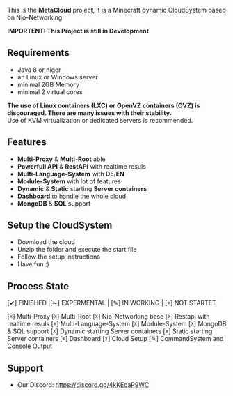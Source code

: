 This is the **MetaCloud** project, it is a Minecraft dynamic CloudSystem based on Nio-Networking

**IMPORTENT: This Project is still in Development**


## Requirements
 * Java 8 or higer
 * an Linux or Windows server
 * minimal 2GB Memory
 * minimal 2 virtual cores
 
 **The use of Linux containers (LXC) or OpenVZ containers (OVZ) is discouraged. There are many issues with their stability.**  
Use of KVM virtualization or dedicated servers is recommended.


## Features
- **Multi-Proxy** & **Multi-Root** able
- **Powerfull API** & **RestAPI** with realtime resuls
- **Multi-Language-System** with **DE**/**EN**
- **Module-System** with lot of features
- **Dynamic** & **Static** starting **Server containers**
- **Dashboard** to handle the whole cloud
- **MongoDB** & **SQL** support

## Setup the CloudSystem
- Download the cloud
- Unzip the folder and execute the start file
- Follow the setup instructions
- Have fun :)

## Process State
[✔] FINISHED |[✁] EXPERMENTAL | [✎] IN WORKING | [☓] NOT STARTET

[☓] Multi-Proxy
[☓] Multi-Root
[☓] Nio-Networking base
[☓] Restapi with realtime resuls
[☓] Multi-Language-System
[☓] Module-System
[☓] MongoDB & SQL support
[☓] Dynamic starting Server containers
[☓] Static starting Server containers
[☓] Dashboard
[☓] Cloud Setup
[✎] CommandSystem and Console Output


## Support
- Our Discord: https://discord.gg/4kKEcaP9WC
